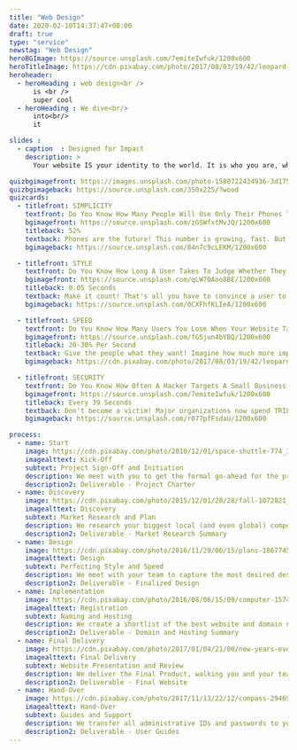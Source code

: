 ```yaml
---
title: "Web Design"
date: 2020-02-10T14:37:47+08:00
draft: true
type: "service"
newstag: "Web Design"
heroBGImage: https://source.unsplash.com/7emiteIwfuk/1200x600
heroTitleImage: https://cdn.pixabay.com/photo/2017/08/03/19/42/leopard-2578114_1280.jpg
heroheader:
  - heroHeading : web design<br />
      is <br />
      super cool
  - heroHeading : We dive<br/>
      into<br/>
      it

slides :
  - caption  : Designed for Impact
    description: >
      Your website IS your identity to the world. It is who you are, what you offer, and why the user should trust you. To attract and keep users, your website must have excellent Design, super Speed, strong Security, and be Mobile focused.<br>We can help.

quizbgimagefront: https://images.unsplash.com/photo-1580722434936-3d175913fbdc?ixlib=rb-1.2.1&ixid=eyJhcHBfaWQiOjEyMDd9&auto=format&fit=crop&w=1951&q=80
quizbgimageback: https://source.unsplash.com/350x225/?wood
quizcards:
  - titlefront: SIMPLICITY
    textfront: Do You Know How Many People Will Use Only Their Phones To Find Your Website and Social Media Profiles? 
    bgimagefront: https://source.unsplash.com/zGSWfxtMvJQ/1200x600
    titleback: 52%
    textback: Phones are the future! This number is growing, fast. But even though over half of all users use only their phones to look up where to travel to and who to donate and volunteer with, most websites perform **much** worse on a phone.<br><br>We tailor each word, image, layout, and code on your website to perform as amazingly on a phone as on a PC. Google looks at how your website performs on both Mobile and Desktop when it decides who to list on their search engine so we optimize every design element to increase visibility greatly.
    bgimageback: https://source.unsplash.com/84n7c9cLEKM/1200x600

  - titlefront: STYLE
    textfront: Do You Know How Long A User Takes To Judge Whether They Will Stay On Your Website Or Go To Another?
    bgimagefront: https://source.unsplash.com/qLW70Aoo8BE/1200x600
    titleback: 0.05 Seconds
    textback: Make it count! That's all you have to convince a user to stay and learn about who you are and what you do. If that is all you get to make a difference, make it unforgettable.<br><br>We work with you to understand your themes, mission, and goals. We use that to design a spectacular website that uses colour, design effects, and layouts to optimize User Experience. And, as users clearly prefer original designs, your site will not be made from a template but rather designed just for you.
    bgimageback: https://source.unsplash.com/0CXFhfKLIeA/1200x600

  - titlefront: SPEED
    textfront: Do You Know How Many Users You Lose When Your Website Takes Longer Than 3 Seconds to Load?
    bgimagefront: https://source.unsplash.com/fG5jun4bYBQ/1200x600
    titleback: 20-30% Per Second
    textback: Give the people what they want! Imagine how much more impact you could have with 75% more visitors, donors, and volunteers than you have right now.<br><br>All our designs fully consider performance, with images, colours, and content all tuned for maximum speed. Google rates template sites from Wix and WordPress a "C" grade or lower due to their awfully slow performance, making them less likely to appear during a search. Our sites have an "A" grade, vastly increasing your visibility.
    bgimageback: https://cdn.pixabay.com/photo/2017/08/03/19/42/leopard-2578114_1280.jpg

  - titlefront: SECURITY
    textfront: Do You Know How Often A Hacker Targets A Small Business or Government?
    bgimagefront: https://source.unsplash.com/7emiteIwfuk/1200x600
    titleback: Every 39 Seconds
    textback: Don't become a victim! Major organizations now spend TRILLIONS of dollars each year on improving security, making this their single largest investment.<br><br>Security is our highest priority when build websites. Vistors, volunteers, and donors should never be at risk when they trust you with their data. The most attacked websites are from WordPress, Wix, and other template sites. Our technical construction is completely different and our focus is security, guaranteeing that you are far less likely to be targeted.
    bgimageback: https://source.unsplash.com/r077pfFsdaU/1200x600

process:
  - name: Start
    image: https://cdn.pixabay.com/photo/2010/12/01/space-shuttle-774_1280.jpg
    imagealttext: Kick-Off
    subtext: Project Sign-Off and Initiation
    description: We meet with you to get the formal go-ahead for the project. Then we meet with your team to understand exactly what your website functionality and design goals are and plan how we get you to those goals from where you are right now.
    description2: Deliverable - Project Charter
  - name: Discovery
    image: https://cdn.pixabay.com/photo/2015/12/01/20/28/fall-1072821_1280.jpg
    imagealttext: Discovery
    subtext: Market Research and Plan
    description: We research your biggest local (and even global) competitors and understand what website functionality and design elements are working best for them. Then we plan how to make those elements work even better for you.
    description2: Deliverable - Market Research Summary
  - name: Design
    image: https://cdn.pixabay.com/photo/2016/11/29/06/15/plans-1867745_1280.jpg
    imagealttext: Design
    subtext: Perfecting Style and Speed
    description: We meet with your team to capture the most desired design elements you may already have or want to have. We then present the initial design options, with two equally superb options for you to choose from. With the chosen option, we begin developing the final product, working closely with your team on content and branding.
    description2: Deliverable - Finalized Design
  - name: Implementation
    image: https://cdn.pixabay.com/photo/2016/08/06/15/09/computer-1574533_1280.jpg
    imagealttext: Registration
    subtext: Naming and Hosting
    description: We create a shortlist of the best website and domain names for you to choose from. Once you select your preference, we set the website up on the fastest and most secure hosting service available, and transer all your data from any existing websites or services to the new service.
    description2: Deliverable - Domain and Hosting Summary
  - name: Final Delivery
    image: https://cdn.pixabay.com/photo/2017/01/04/21/00/new-years-eve-1953253_1280.jpg
    imagealttext: Final Delivery
    subtext: Website Presentation and Review
    description: We deliver the Final Product, walking you and your team through all of the design choices, from colour to content. We integrate any changes you may wish to have and complete all remaining technical tasks.
    description2: Deliverable - Final Website
  - name: Hand-Over
    image: https://cdn.pixabay.com/photo/2017/11/13/22/12/compass-2946959_1280.jpg
    imagealttext: Hand-Over
    subtext: Guides and Support
    description: We transfer all administrative IDs and passwords to you and provide excellent user guides to help your staff take over the duties of making sure the website stays online after we hand it over. That will not be the end though as we will provide you with ongoing support and will assist with any moderate content changes that may come up in the future.
    description2: Deliverable - User Guides
---
```

